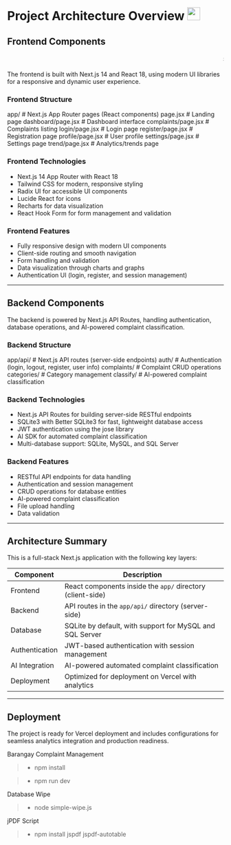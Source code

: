 



# Project Architecture Overview <img src="https://media.giphy.com/media/hvRJCLFzcasrR4ia7z/giphy.gif" width="30"/>


## Frontend Components 
<marquee>⚡ 🖥️ 📱 🎨 🚀</marquee>


The frontend is built with Next.js 14 and React 18, using modern UI libraries for a responsive and dynamic user experience.

### Frontend Structure
app/                # Next.js App Router pages (React components)
  page.jsx          # Landing page
  dashboard/page.jsx # Dashboard interface
  complaints/page.jsx # Complaints listing
  login/page.jsx     # Login page
  register/page.jsx  # Registration page
  profile/page.jsx   # User profile
  settings/page.jsx  # Settings page
  trend/page.jsx     # Analytics/trends page

### Frontend Technologies
- Next.js 14 App Router with React 18
- Tailwind CSS for modern, responsive styling
- Radix UI for accessible UI components
- Lucide React for icons
- Recharts for data visualization
- React Hook Form for form management and validation

### Frontend Features
- Fully responsive design with modern UI components
- Client-side routing and smooth navigation
- Form handling and validation
- Data visualization through charts and graphs
- Authentication UI (login, register, and session management)

---

## Backend Components

The backend is powered by Next.js API Routes, handling authentication, database operations, and AI-powered complaint classification.

### Backend Structure
app/api/             # Next.js API routes (server-side endpoints)
  auth/              # Authentication (login, logout, register, user info)
  complaints/        # Complaint CRUD operations
  categories/        # Category management
  classify/          # AI-powered complaint classification

### Backend Technologies
- Next.js API Routes for building server-side RESTful endpoints
- SQLite3 with Better SQLite3 for fast, lightweight database access
- JWT authentication using the jose library
- AI SDK for automated complaint classification
- Multi-database support: SQLite, MySQL, and SQL Server

### Backend Features
- RESTful API endpoints for data handling
- Authentication and session management
- CRUD operations for database entities
- AI-powered complaint classification
- File upload handling
- Data validation

---

## Architecture Summary

This is a full-stack Next.js application with the following key layers:

Component         | Description
------------------|-------------------------------------------------------------
Frontend          | React components inside the `app/` directory (client-side)
Backend           | API routes in the `app/api/` directory (server-side)
Database          | SQLite by default, with support for MySQL and SQL Server
Authentication    | JWT-based authentication with session management
AI Integration    | AI-powered automated complaint classification
Deployment        | Optimized for deployment on Vercel with analytics

---

## Deployment

The project is ready for Vercel deployment and includes configurations for seamless analytics integration and production readiness.


Barangay Complaint Management

> - npm install

> - npm run dev

Database Wipe

> - node simple-wipe.js

jPDF Script

> - npm install jspdf jspdf-autotable
